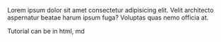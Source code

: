 Lorem ipsum dolor sit amet consectetur adipisicing elit. Velit architecto
aspernatur beatae harum ipsum fuga? Voluptas quas nemo officia at.

Tutorial can be in html, md
